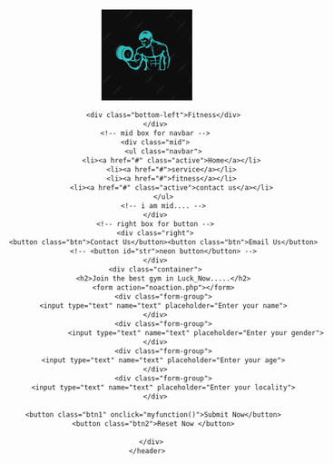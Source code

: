 <!DOCTYPE html>
<html lang="en">

<head>
    <meta charset="UTF-8">
    <meta http-equiv="X-UA-Compatible" content="IE=edge">
    <meta name="viewport" content="width=device-width, initial-scale=1.0">
    <title>Mahendra GYM</title>
    <style>

    </style>
</head>
<link href="https://fonts.googleapis.com/css2?family=Baloo+Tamma+2&display=swap" rel="stylesheet">
<link rel="stylesheet" href="">
<style>
    /* CSS style reset */
    body {
         font-family: 'Baloo Tamma 2', cursive;
        color: white;
        margin: 0px;
        padding: 0px;
        background: url(image/gym1.jpg);
        
    }

    .left {
        /* font-family: 'Baloo Bhai', cursive; */
        display: inline-block;
        /* color: red; */
        /* border: 2px solid yellowgreen; */
        position: absolute;
        left: 60px;
        top: 20px;


    }

    .mid {
        display: block;
        /* border: 2px solid royalblue; */
        width: 33%;
        margin: 12px auto;



    }

    .right {
        /* font-family: 'Baloo Bhai', cursive; */
        position: absolute;
        top: 20px;
        right: 34px;
        display: inline-block;
        /* border: 2px solid greenyellow; */
    }

    .navbar {

        display: inline-block;
        padding-top: 1px;
        padding-bottom: 1px;
    }

    .navbar li {
        display: inline-block;
        font-size: 25px;
    }

    .navbar li a {
        color: white;
        text-decoration: none;
        padding-right: 20px;
    }

    .navbar li a:hover,
    .navbar li a.active {
        color: chartreuse;
        text-decoration: underline;
        padding: 10px 10px;
    }

    /* #str{
        background-color: chartreuse;  //- it is workable css
    } */
    .left img {
        width: 160px;
        filter: invert(100%);
    }

    .left div {
        line-height: 10px;
        font-size: 26px;
        text-align: center;
        margin: 71px;
    }

    .bottom-left {
        position: absolute;
        /* bottom: 18px; */
        top: 40px;
        left: -20px;
        margin: 6px;
    }

    

    .btn {
        font-family: 'Baloo Bhai', cursive;
        margin: 0px 10px;
        color: white;
        background-color: black;
        padding: 4px 4px;
        border: 2px solid white;
        border-radius: 30px;
        font-size: 15px;
        cursor: pointer;
    }

    .btn:hover {
        background-color: blue;

    }

    .container {
        font-family: 'Baloo Tamma 2', cursive;
        /* border: 2px solid red; */
        margin: 60px -20px;
        padding: 2px 2px;
        width: 33%;
        height: 50%;
        border-radius: 25px;
}
h2{
    text-align: center;
}
.form-group input{
    color: blue;
    font-family: 'Baloo Tamma 2', cursive;
    text-align: center;
    display: block;
    padding: 6px;
    width: 344px;
    border: 2px solid black;
    margin: 3px auto;
    border-radius: 30px;
    
}
.btn1{
    border-radius: 30px;
    color: blue;
    font-family: 'Baloo Tamma 2', cursive;
    text-align: center;
    margin-left: 150px;
}
.btn2{
    border-radius: 30px;
    color: blue;
    font-family: 'Baloo Tamma 2', cursive;
    text-align: center;
    margin-right: 130px;
}
button{
    font-family: 'Baloo Tamma 2', cursive;
}

</style>

<body>
    <header class="header">
        <!-- left box for logo -->
        <div class="left">
            <img src="image/gymlogo.jpg" alt="">

            <div class="bottom-left">Fitness</div>
        </div>
        <!-- mid box for navbar -->
        <div class="mid">
            <ul class="navbar">
                <li><a href="#" class="active">Home</a></li>
                <li><a href="#">service</a></li>
                <li><a href="#">fitness</a></li>
                <li><a href="#" class="active">contact us</a></li>
            </ul>
            <!-- i am mid.... -->
        </div>
        <!-- right box for button -->
        <div class="right">
            <button class="btn">Contact Us</button><button class="btn">Email Us</button>
            <!-- <button id="str">neon button</button> -->
        </div>
        <div class="container">
            <h2>Join the best gym in Luck_Now.....</h2>
            <form action="noaction.php"></form>
            <div class="form-group">
            <input type="text" name="text" placeholder="Enter your name">
        </div>
            <div class="form-group">
                            <input type="text" name="text" placeholder="Enter your gender">
        </div>
            <div class="form-group">
            <input type="text" name="text" placeholder="Enter your age">
        </div>
            <div class="form-group">
            <input type="text" name="text" placeholder="Enter your locality">
        </div>
        
       <button class="btn1" onclick="myfunction()">Submit Now</button>
       <button class="btn2">Reset Now </button>
       
      </div>
    </header>
</body>
 
</html>
